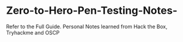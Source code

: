 # Zero-to-Hero-Pen-Testing-Notes-
Refer to the Full Guide. Personal Notes learned from Hack the Box, Tryhackme and OSCP 
